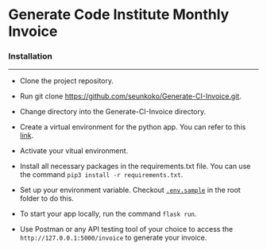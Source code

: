 # Generate Code Institute Monthly Invoice

### Installation
---

- Clone the project repository.
- Run git clone https://github.com/seunkoko/Generate-CI-Invoice.git.
- Change directory into the Generate-CI-Invoice directory.
- Create a virtual environment for the python app. You can refer to this [link](https://packaging.python.org/guides/installing-using-pip-and-virtualenv/).
- Activate your vitual environment.
- Install all necessary packages in the requirements.txt file. You can use the command `pip3 install -r requirements.txt`.
- Set up your environment variable. Checkout [`.env.sample`](https://github.com/seunkoko/Generate-CI-Invoice/blob/master/.env.sample)  in the root folder to do this.

- To start your app locally, run the command `flask run`.
- Use Postman or any API testing tool of your choice to access the `http://127.0.0.1:5000/invoice` to generate your invoice.
